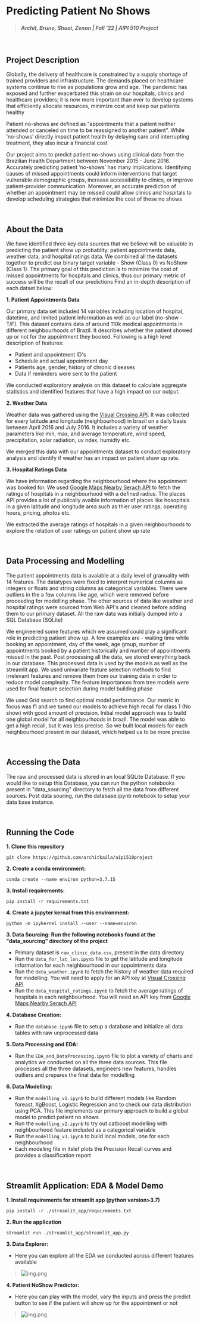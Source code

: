 # Predicting Patient No Shows
> #### _Archit, Bruno, Shuai, Zenan | Fall '22 | AIPI 510 Project_
&nbsp;

## Project Description
Globally, the delivery of healthcare is constrained by a supply shortage of trained providers and infrastructure. The demands placed on healthcare systems continue to rise as populations grow and age. The pandemic has exposed and further exacerbated this strain on our hospitals, clinics and healthcare providers; it is now more important than ever to develop systems that efficiently allocate resources, minimize cost and keep our patients healthy

Patient no-shows are defined as “appointments that a patient neither attended or canceled on time to be reassigned to another patient”. While ‘no-shows’ directly impact patient health by delaying care and interrupting treatment, they also incur a financial cost

Our project aims to predict patient no-shows using clinical data from the Brazilian Health Department between November 2015 - June 2016. Accurately predicting patient ‘no-shows’ has many implications. Identifying causes of missed appointments could inform interventions that target vulnerable demographic groups, increase accessibility to clinics, or improve patient-provider communication. Moreover, an accurate prediction of whether an appointment may be missed could allow clinics and hospitals to develop scheduling strategies that minimize the cost of these no shows

&nbsp;
## About the Data
We have identified three key data sources that we believe will be valuable in predicting the patient show up probablity: patient appointments data, weather data, and hospital ratings data. We combined all the datasets together to predict our binary target variable - Show (Class 0) vs NoShow (Class 1). The primary goal of this prediction is to minimize the cost of missed appointments for hospitals and clinics, thus our primary metric of success will be the recall of our predictions
Find an in-depth description of each datset below:

**1. Patient Appointments Data**

Our primary data set included 14 variables including location of hospital, datetime, and limited patient information as well as our label (no-show - T/F). This dataset contains data of around 110k medical appointments in different neighbourhoods of Brazil. It describes whether the patient showed up or not for the appointment they booked. Following is a high level description of features:
- Patient and appointment ID's
- Schedule and actual appointment day
- Patients age, gender, history of chronic diseases
- Data if reminders were sent to the patient

We conducted exploratory analysis on this dataset to calculate aggregate statistics and identified features that have a high impact on our output. 

**2. Weather Data**

Weather data was gathered using the [Visual Crossing API](https://www.visualcrossing.com/). It was collected for every latitude and longitude (neighbourhood) in brazil on a daily basis between April 2016 and July 2016. It includes a variety of weather parameters like min, max, and average temperature, wind speed, precipitation, solar radiation, uv ndex, humidty etc. 

We merged this data with our appointments dataset to conduct exploratory analysis and identify if weather has an impact on patient show up rate. 

**3. Hospital Ratings Data**

We have information regarding the neighbourhood where the appoinment was booked for. We used [Google Maps Nearby Serach API](https://developers.google.com/maps/documentation/places/web-service/search-nearby) to fetch the ratings of hospitals in a neighbourhood with a defined radius. The places API provides a lot of publically avaible information of places like hosopitals in a given latitude and longitude area such as thier user ratings, operating hours, pricing, photos etc. 

We extracted the average ratings of hospitals in a given neighbourhoods to explore the relation of user ratings on patient show up rate

&nbsp;
## Data Processing and Modelling
The patient appointments data is avaiable at a daily level of granuality with 14 features. The datatypes were fixed to interpret numerical columns as integers or floats and string columns as categorical variables. There were outliers in the a few columns like age, which were removed before proceeding for modelling phase. The other sources of data like weather and hospital ratings were sourced from Web API's and cleaned before adding them to our primary dataset. All the raw data was initially dumped into a SQL Database (SQLite)

We engineered some features which we assumed could play a significant role in predicting patient show up. A few examples are - waiting time while booking an appointment, day of the week, age group, number of appointments booked by a patient historically and number of appointments missed in the past. Post processing all the data, we stored everything back in our database. This processed data is used by the models as well as the streamlit app. We used univariate feature selection methods to find irrelevant features and remove them from our training data in order to reduce model complexity. The feature importances from tree models were used for final feature selection during model building phase

We used Grid search to find optimal model performance. Our metric in focus was f1 and we tuned our models to achieve high recall for class 1 (No show) with good amount of precision. Initial model approach was to build one global model for all neighbourhoods in brazil. The model was able to get a high recall, but it was less precise. So we built local models for each neighbourhood present in our dataset, which helped us to be more precise

&nbsp;
## Accessing the Data
The raw and processed data is stored in an local SQLite Database. If you would like to setup this Database, you can run the python notebooks present in "data_sourcing" directory to fetch all the data from different sources. Post data souring, run the database.ipynb notebook to setup your data base instance.

&nbsp;
## Running the Code

**1. Clone this repository**
```
git clone https://github.com/architkaila/aipi510project
```
**2. Create a conda environment:** 
```
conda create --name environ python=3.7.15
```
**3. Install requirements:** 
```
pip install -r requirements.txt
```
**4. Create a jupyter kernal from this environment:** 
```
python -m ipykernel install --user --name=environ
```
**3. Data Sourcing: Run the following notebooks found at the "data_sourcing" directory of the project**
* Primary dataset is `raw_clinic_data.csv`, present in the data directory
* Run the `data_for_lat_lon.ipynb` file to get the latitude and longitude information for each neighbourhood in our appointments data
* Run the `data_weather.ipynb` to fetch the history of weather data required for modelling. You will need to apply for an API key at [Visual Crossing API](https://www.visualcrossing.com/)
* Run the `data_hospital_ratings.ipynb` to fetch the average ratings of hospitals in each neighbourhood. You will need an API key from [Google Maps Nearby Serach API](https://developers.google.com/maps/documentation/places/web-service/search-nearby)

**4. Database Creation:**
* Run the `database.ipynb` file to setup a database and initialize all data tables with raw unprocessed data

**5. Data Processing and EDA:**
* Run the `EDA_and_DataProcessing.ipynb` file to plot a variety of charts and analytics we conducted on all the three data sources. This file processes all the three datasets, engineers new features, handles outliers and prepares the final data for modelling

**6. Data Modelling:**
* Run the `modelling_v1.ipynb` to build different models like Random foreast, XgBoost, Logistic Regression and to check our data distribution using PCA. This file implements our primary approach to build a global model to predict patient no shows
* Run the `modelling_v2.ipynb` to try out catboost modelling with neighbourhood feature included as a categorical variable
* Run the `modelling_v3.ipynb` to build local models, one for each neighbourhood
* Each modeling file in itslef plots the Precision Recall curves and provides a classification report

&nbsp;
## Streamlit Application: EDA & Model Demo
**1. Install requirements for streamlit app (python version>3.7)**
```
pip install -r ./streamlit_app/requirements.txt
```
**2. Run the application**
```
streamlit run ./streamlit_app/streamlit_app.py
```
**3. Data Explorer:**
* Here you can explore all the EDA we conducted across different features available
>![img.png](data/assets/data_explorer.png)

**4. Patient NoShow Predictor:**
* Here you can play with the model, vary the inputs and press the predict button to see if the patient will show up for the appointment or not
>![img.png](data/assets/patient_predictor.png)

